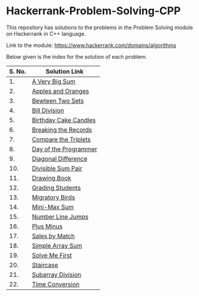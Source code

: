 # Hackerrank-Problem-Solving-CPP
This repository has solutions to the problems in the Problem Solving module on Hackerrank in C++ language.

Link to the module: https://www.hackerrank.com/domains/algorithms

Below given is the index for the solution of each problem.

| S. No.  | Solution Link |
|---------------|---------------|
|1.| [A Very Big Sum](https://github.com/niharika1102/Hackerrank-Problem-Solving-CPP/blob/main/A%20Very%20Big%20Sum.cpp)  |
|2.| [Apples and Oranges](https://github.com/niharika1102/Hackerrank-Problem-Solving-CPP/blob/main/Apple%20and%20Orange.cpp)  |
|3.| [Bewteen Two Sets](https://github.com/niharika1102/Hackerrank-Problem-Solving-CPP/blob/main/Between%20Two%20Sets.cpp)|
|4.|[Bill Division](https://github.com/niharika1102/Hackerrank-Problem-Solving-CPP/blob/main/Bill%20Division.cpp)|
|5.| [Birthday Cake Candles](https://github.com/niharika1102/Hackerrank-Problem-Solving-CPP/blob/main/Birthday%20Cake%20Candles.cpp)|
|6.|[Breaking the Records](https://github.com/niharika1102/Hackerrank-Problem-Solving-CPP/blob/main/Breaking%20the%20Records.cpp)|
|7.|[Compare the Triplets](https://github.com/niharika1102/Hackerrank-Problem-Solving-CPP/blob/main/Compare%20the%20Triplets.cpp)|
|8.|[Day of the Programmer](https://github.com/niharika1102/Hackerrank-Problem-Solving-CPP/blob/main/Day%20of%20the%20Programmer.cpp)|
|9.|[Diagonal Difference](https://github.com/niharika1102/Hackerrank-Problem-Solving-CPP/blob/main/Diagonal%20Difference.cpp)|
|10.|[Divisible Sum Pair](https://github.com/niharika1102/Hackerrank-Problem-Solving-CPP/blob/main/Divisible%20Sum%20Pair.cpp)|
|11.|[Drawing Book](https://github.com/niharika1102/Hackerrank-Problem-Solving-CPP/blob/main/Drawing%20Book.cpp)|
|12.|[Grading Students](https://github.com/niharika1102/Hackerrank-Problem-Solving-CPP/blob/main/Grading%20Students.cpp)|
|13.|[Migratory Birds](https://github.com/niharika1102/Hackerrank-Problem-Solving-CPP/blob/main/Migratory%20Birds.cpp)|
|14.|[Mini-Max Sum](https://github.com/niharika1102/Hackerrank-Problem-Solving-CPP/blob/main/Mini-Max%20Sum.cpp)|
|15.|[Number Line Jumps](https://github.com/niharika1102/Hackerrank-Problem-Solving-CPP/blob/main/Number%20Line%20Jumps.cpp)|
|16.|[Plus Minus](https://github.com/niharika1102/Hackerrank-Problem-Solving-CPP/blob/main/Plus%20Minus.cpp)|
|17.|[Sales by Match](https://github.com/niharika1102/Hackerrank-Problem-Solving-CPP/blob/main/Sales%20By%20Match.cpp)|
|18.|[Simple Array Sum](https://github.com/niharika1102/Hackerrank-Problem-Solving-CPP/blob/main/Simple%20Array%20Sum.cpp)|
|19.|[Solve Me First](https://github.com/niharika1102/Hackerrank-Problem-Solving-CPP/blob/main/Solve%20Me%20First.cpp)|
|20.|[Staircase](https://github.com/niharika1102/Hackerrank-Problem-Solving-CPP/blob/main/Staircase.cpp)|
|21.|[Subarray Division](https://github.com/niharika1102/Hackerrank-Problem-Solving-CPP/blob/main/Subarray%20Division.cpp)|
|22.|[Time Conversion](https://github.com/niharika1102/Hackerrank-Problem-Solving-CPP/blob/main/Time%20Conversion.cpp)|

